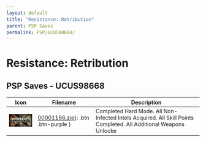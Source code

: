 ```yaml
---
layout: default
title: "Resistance: Retribution"
parent: PSP Saves
permalink: PSP/UCUS98668/
---
```

# Resistance: Retribution

## PSP Saves - UCUS98668

| Icon | Filename | Description |
|------|----------|-------------|
| ![Resistance: Retribution](ICON0.PNG) | [00001166.zip](00001166.zip){: .btn .btn-purple } | Completed Hard Mode. All Non-Infected Intels Acquired. All Skill Points Completed. All Additional Weapons Unlocke |
